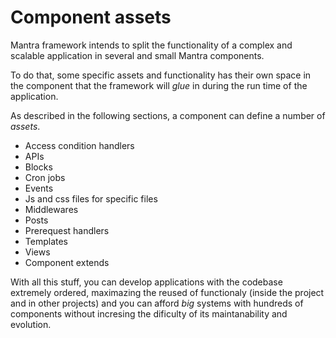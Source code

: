 # Component assets

Mantra framework intends to split the functionality of a complex and scalable application in several and small Mantra components.

To do that, some specific assets and functionality has their own space in the component that the framework will *glue* in during the run time of the application.

As described in the following sections, a component can define a number of *assets*.

* Access condition handlers
* APIs
* Blocks
* Cron jobs
* Events
* Js and css files for specific files
* Middlewares
* Posts
* Prerequest handlers
* Templates
* Views
* Component extends

With all this stuff, you can develop applications with the codebase extremely ordered, maximazing the reused of functionaly (inside the project and in other projects) and you can afford *big* systems with hundreds of components without incresing the dificulty of its maintanability and evolution.